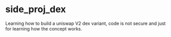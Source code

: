# side_proj_dex
Learning how to build a uniswap V2 dex variant, code is not secure and just for learning how the concept works.
